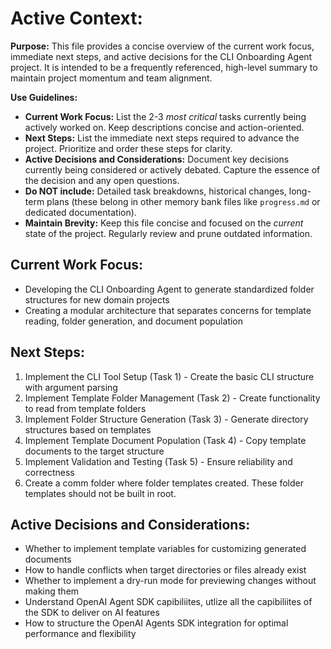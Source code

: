 # Active Context:

**Purpose:** This file provides a concise overview of the current work focus, immediate next steps, and active decisions for the CLI Onboarding Agent project. It is intended to be a frequently referenced, high-level summary to maintain project momentum and team alignment.

**Use Guidelines:**

- **Current Work Focus:**  List the 2-3 *most critical* tasks currently being actively worked on. Keep descriptions concise and action-oriented.
- **Next Steps:**  List the immediate next steps required to advance the project. Prioritize and order these steps for clarity.
- **Active Decisions and Considerations:** Document key decisions currently being considered or actively debated. Capture the essence of the decision and any open questions.
- **Do NOT include:** Detailed task breakdowns, historical changes, long-term plans (these belong in other memory bank files like `progress.md` or dedicated documentation).
- **Maintain Brevity:** Keep this file concise and focused on the *current* state of the project. Regularly review and prune outdated information.

## Current Work Focus:

- Developing the CLI Onboarding Agent to generate standardized folder structures for new domain projects
- Creating a modular architecture that separates concerns for template reading, folder generation, and document population

## Next Steps:

1. Implement the CLI Tool Setup (Task 1) - Create the basic CLI structure with argument parsing
2. Implement Template Folder Management (Task 2) - Create functionality to read from template folders
3. Implement Folder Structure Generation (Task 3) - Generate directory structures based on templates
4. Implement Template Document Population (Task 4) - Copy template documents to the target structure
5. Implement Validation and Testing (Task 5) - Ensure reliability and correctness
6. Create a comm folder where folder templates created. These folder templates should not be built in root.

## Active Decisions and Considerations:

- Whether to implement template variables for customizing generated documents
- How to handle conflicts when target directories or files already exist
- Whether to implement a dry-run mode for previewing changes without making them
- Understand OpenAI Agent SDK capibiliites, utlize all the capibiliites of the SDK to deliver on AI features
- How to structure the OpenAI Agents SDK integration for optimal performance and flexibility

